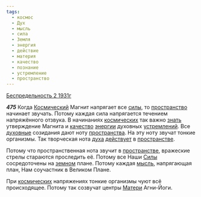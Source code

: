 ```yaml
---
tags:
  - космос
  - Дух
  - мысль
  - сила
  - Земля
  - энергия
  - действие
  - материя
  - качество
  - познание
  - устремление
  - пространство
---
```


[Беспредельность 2 1931г](/agni/1931)

___475___
Когда [Космический](/tag/#космос) Магнит напрягает все [силы](/tag/#сила), то [пространство](/tag/#пространство) начинает звучать. Потому каждая сила напрягается течением напряжённого отзвука. В начинаниях [космических](/tag/#космос) так важно [знать](/tag/#познание) утверждение Магнита и [качество](/tag/#качество) [энергии](/tag/#энергия) духовных [устремлений](/tag/#устремление). Все [духовные](/tag/#Дух) созидания дают ноту [пространства](/tag/#пространство). На эту ноту звучат тонкие организмы. Так творческая нота [духа](/tag/#Дух) [действует](/tag/#действие) в [пространстве](/tag/#пространство).   

Потому что пространственная нота звучит в [пространстве](/tag/#пространство), вражеские стрелы стараются проследить её. Потому все Наши [Силы](/tag/#сила) сосредоточены на [земном](/tag/#Земля) плане. Потому каждая [мысль](/tag/#мысль), напрягающая план, Нам соучастник в Великом Плане.   

При [космических](/tag/#космос) напряжениях тонкие организмы чуют всё происходящее. Потому так созвучат центры [Матери](/tag/#материя) Агни-Йоги.   

